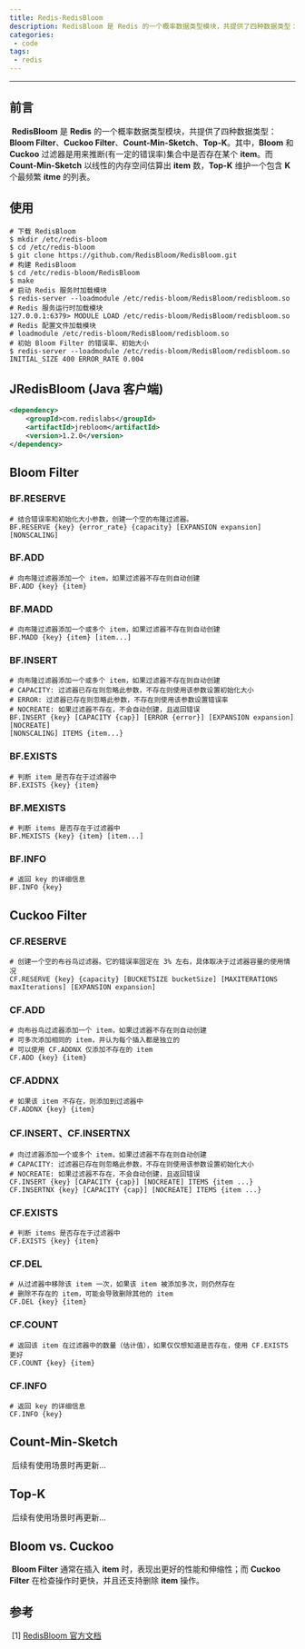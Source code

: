 ```yaml
---
title: Redis-RedisBloom
description: RedisBloom 是 Redis 的一个概率数据类型模块，共提供了四种数据类型：Bloom Filter、Cuckoo Filter、Count-Min-Sketch 、Top-K。其中，Bloom 和 Cuckoo 过滤器是用来推断(有一定的错误率)集合中是否存在某个 item。而 Count-Min-Sketch 以线性的内存空间估算出 item 数，Top-K 维护一个包含 K 个最频繁 itme 的列表。
categories:
 - code
tags:
 - redis
---
```


------

## 前言

​	**RedisBloom** 是 **Redis** 的一个概率数据类型模块，共提供了四种数据类型：**Bloom Filter**、**Cuckoo Filter**、**Count-Min-Sketch**、**Top-K**。其中，**Bloom** 和 **Cuckoo** 过滤器是用来推断(有一定的错误率)集合中是否存在某个 **item**。而 **Count-Min-Sketch** 以线性的内存空间估算出 **item** 数，**Top-K** 维护一个包含 **K** 个最频繁 **itme** 的列表。

## 使用

```shell
# 下载 RedisBloom
$ mkdir /etc/redis-bloom
$ cd /etc/redis-bloom
$ git clone https://github.com/RedisBloom/RedisBloom.git
# 构建 RedisBloom
$ cd /etc/redis-bloom/RedisBloom
$ make
# 启动 Redis 服务时加载模块
$ redis-server --loadmodule /etc/redis-bloom/RedisBloom/redisbloom.so
# Redis 服务运行时加载模块
127.0.0.1:6379> MODULE LOAD /etc/redis-bloom/RedisBloom/redisbloom.so
# Redis 配置文件加载模块
# loadmodule /etc/redis-bloom/RedisBloom/redisbloom.so
# 初始 Bloom Filter 的错误率、初始大小
$ redis-server --loadmodule /etc/redis-bloom/RedisBloom/redisbloom.so INITIAL_SIZE 400 ERROR_RATE 0.004
```

## JRedisBloom (Java 客户端)

```xml
<dependency>
    <groupId>com.redislabs</groupId>
    <artifactId>jrebloom</artifactId>
    <version>1.2.0</version>
</dependency>
```

## Bloom Filter

### BF.RESERVE

```shell
# 结合错误率和初始化大小参数，创建一个空的布隆过滤器。
BF.RESERVE {key} {error_rate} {capacity} [EXPANSION expansion] [NONSCALING]
```

### BF.ADD

```shell
# 向布隆过滤器添加一个 item，如果过滤器不存在则自动创建
BF.ADD {key} {item}
```

### BF.MADD

```shell
# 向布隆过滤器添加一个或多个 item，如果过滤器不存在则自动创建
BF.MADD {key} {item} [item...]
```

### BF.INSERT

```shell
# 向布隆过滤器添加一个或多个 item，如果过滤器不存在则自动创建
# CAPACITY: 过滤器已存在则忽略此参数，不存在则使用该参数设置初始化大小
# ERROR: 过滤器已存在则忽略此参数，不存在则使用该参数设置错误率
# NOCREATE: 如果过滤器不存在，不会自动创建，且返回错误 
BF.INSERT {key} [CAPACITY {cap}] [ERROR {error}] [EXPANSION expansion] [NOCREATE]
[NONSCALING] ITEMS {item...}
```

### BF.EXISTS

```shell
# 判断 item 是否存在于过滤器中
BF.EXISTS {key} {item}
```

### BF.MEXISTS

```shell
# 判断 items 是否存在于过滤器中
BF.MEXISTS {key} {item} [item...]
```

### BF.INFO

```shell
# 返回 key 的详细信息
BF.INFO {key}
```

## Cuckoo Filter

### CF.RESERVE 

```shell
# 创建一个空的布谷鸟过滤器。它的错误率固定在 3% 左右，具体取决于过滤器容量的使用情况
CF.RESERVE {key} {capacity} [BUCKETSIZE bucketSize] [MAXITERATIONS maxIterations] [EXPANSION expansion]
```

### CF.ADD

```shell
# 向布谷鸟过滤器添加一个 item，如果过滤器不存在则自动创建
# 可多次添加相同的 item，并认为每个插入都是独立的
# 可以使用 CF.ADDNX 仅添加不存在的 item
CF.ADD {key} {item}
```

### CF.ADDNX

```shell
# 如果该 item 不存在，则添加到过滤器中
CF.ADDNX {key} {item}
```

### CF.INSERT、CF.INSERTNX

```shell
# 向过滤器添加一个或多个 item，如果过滤器不存在则自动创建
# CAPACITY: 过滤器已存在则忽略此参数，不存在则使用该参数设置初始化大小
# NOCREATE: 如果过滤器不存在，不会自动创建，且返回错误 
CF.INSERT {key} [CAPACITY {cap}] [NOCREATE] ITEMS {item ...}
CF.INSERTNX {key} [CAPACITY {cap}] [NOCREATE] ITEMS {item ...}
```

### CF.EXISTS

```shell
# 判断 items 是否存在于过滤器中
CF.EXISTS {key} {item}
```

### CF.DEL

```shell
# 从过滤器中移除该 item 一次，如果该 item 被添加多次，则仍然存在
# 删除不存在的 item，可能会导致删除其他的 item
CF.DEL {key} {item}
```

### CF.COUNT

```shell
# 返回该 item 在过滤器中的数量（估计值），如果仅仅想知道是否存在，使用 CF.EXISTS 更好
CF.COUNT {key} {item}
```

### CF.INFO

```shell
# 返回 key 的详细信息
CF.INFO {key}
```

## Count-Min-Sketch

​	后续有使用场景时再更新...

## Top-K

​		后续有使用场景时再更新...

## Bloom vs. Cuckoo

​	**Bloom Filter** 通常在插入 **item** 时，表现出更好的性能和伸缩性；而 **Cuckoo Filter** 在检查操作时更快，并且还支持删除 **item** 操作。

## 参考

​	\[1\] [RedisBloom 官方文档](<https://oss.redislabs.com/redisbloom/>)

